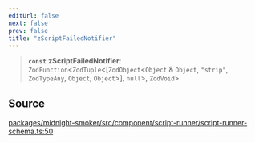 ```yaml
---
editUrl: false
next: false
prev: false
title: "zScriptFailedNotifier"
---
```


> **`const`** **zScriptFailedNotifier**: `ZodFunction`\<`ZodTuple`\<[`ZodObject`\<`Object` & `Object`, `"strip"`, `ZodTypeAny`, `Object`, `Object`\>], `null`\>, `ZodVoid`\>

## Source

[packages/midnight-smoker/src/component/script-runner/script-runner-schema.ts:50](https://github.com/boneskull/midnight-smoker/blob/417858b/packages/midnight-smoker/src/component/script-runner/script-runner-schema.ts#L50)
